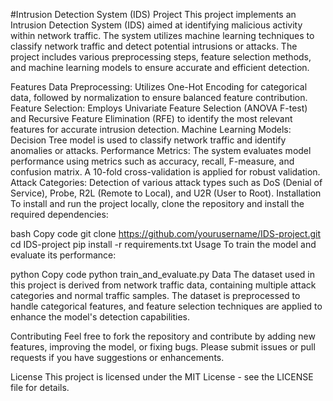 
#Intrusion Detection System (IDS) Project
This project implements an Intrusion Detection System (IDS) aimed at identifying malicious activity within network traffic. The system utilizes machine learning techniques to classify network traffic and detect potential intrusions or attacks. The project includes various preprocessing steps, feature selection methods, and machine learning models to ensure accurate and efficient detection.

Features
Data Preprocessing: Utilizes One-Hot Encoding for categorical data, followed by normalization to ensure balanced feature contribution.
Feature Selection: Employs Univariate Feature Selection (ANOVA F-test) and Recursive Feature Elimination (RFE) to identify the most relevant features for accurate intrusion detection.
Machine Learning Models: Decision Tree model is used to classify network traffic and identify anomalies or attacks.
Performance Metrics: The system evaluates model performance using metrics such as accuracy, recall, F-measure, and confusion matrix. A 10-fold cross-validation is applied for robust validation.
Attack Categories: Detection of various attack types such as DoS (Denial of Service), Probe, R2L (Remote to Local), and U2R (User to Root).
Installation
To install and run the project locally, clone the repository and install the required dependencies:

bash
Copy code
git clone https://github.com/yourusername/IDS-project.git
cd IDS-project
pip install -r requirements.txt
Usage
To train the model and evaluate its performance:

python
Copy code
python train_and_evaluate.py
Data
The dataset used in this project is derived from network traffic data, containing multiple attack categories and normal traffic samples. The dataset is preprocessed to handle categorical features, and feature selection techniques are applied to enhance the model's detection capabilities.

Contributing
Feel free to fork the repository and contribute by adding new features, improving the model, or fixing bugs. Please submit issues or pull requests if you have suggestions or enhancements.

License
This project is licensed under the MIT License - see the LICENSE file for details.

